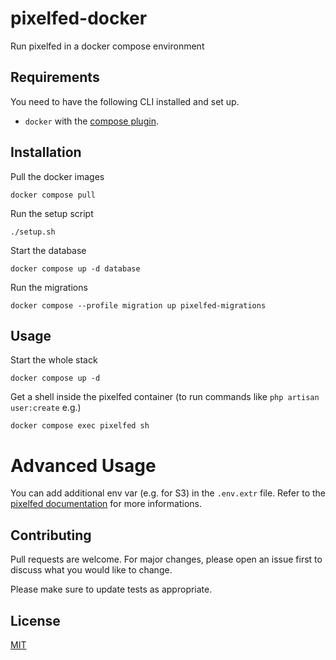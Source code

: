 # pixelfed-docker

Run pixelfed in a docker compose environment

## Requirements

You need to have the following CLI installed and set up.

- `docker` with the [compose plugin](https://docs.docker.com/compose/install/linux/).

## Installation

Pull the docker images
```shell
docker compose pull
```

Run the setup script
```shell
./setup.sh
```

Start the database
```shell
docker compose up -d database
```

Run the migrations
```shell
docker compose --profile migration up pixelfed-migrations
```

## Usage

Start the whole stack

```shell
docker compose up -d
```

Get a shell inside the pixelfed container (to run commands like `php artisan user:create` e.g.)

```shell
docker compose exec pixelfed sh
```

# Advanced Usage
You can add additional env var (e.g. for S3) in the `.env.extr` file. Refer to the [pixelfed documentation](https://docs.pixelfed.org/technical-documentation/config/) for more informations.

## Contributing

Pull requests are welcome. For major changes, please open an issue first
to discuss what you would like to change.

Please make sure to update tests as appropriate.

## License

[MIT](https://choosealicense.com/licenses/mit/)
